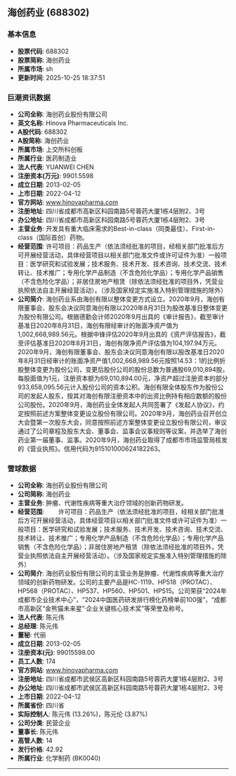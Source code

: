 ## 海创药业 (688302)

### 基本信息

- **股票代码**: 688302
- **股票简称**: 海创药业
- **所属市场**: sh
- **更新时间**: 2025-10-25 18:37:51

### 巨潮资讯数据

- **公司全称**: 海创药业股份有限公司
- **英文名称**: Hinova Pharmaceuticals Inc.
- **A股代码**: 688302
- **A股简称**: 海创药业
- **所属市场**: 上交所科创板
- **所属行业**: 医药制造业
- **法人代表**: YUANWEI CHEN
- **注册资本(万元)**: 9901.5598
- **成立日期**: 2013-02-05
- **上市日期**: 2022-04-12
- **官方网站**: www.hinovapharma.com
- **注册地址**: 四川省成都市高新区科园南路5号蓉药大厦1栋4层附2、3号
- **办公地址**: 四川省成都市高新区科园南路5号蓉药大厦1栋4层附2、3号
- **主营业务**: 开发具有重大临床需求的Best-in-class（同类最佳）、First-in-class（国际首创）药物。
- **经营范围**: 许可项目：药品生产（依法须经批准的项目，经相关部门批准后方可开展经营活动，具体经营项目以相关部门批准文件或许可证件为准）一般项目：医学研究和试验发展；技术服务、技术开发、技术咨询、技术交流、技术转让、技术推广；专用化学产品制造（不含危险化学品）；专用化学产品销售（不含危险化学品）；非居住房地产租赁（除依法须经批准的项目外，凭营业执照依法自主开展经营活动）。（涉及国家规定实施准入特别管理措施的除外）
- **公司简介**: 海创药业系由海创有限以整体变更方式设立。2020年9月，海创有限董事会、股东会决议同意海创有限以2020年8月31日为股改基准日整体变更为股份有限公司。根据德勤会计师2020年9月出具的《审计报告》，截至审计基准日2020年8月31日，海创有限经审计的账面净资产值为1,002,668,989.56元。根据中锋评估2020年9月出具的《资产评估报告》，截至评估基准日2020年8月31日，海创有限净资产评估值为104,197.94万元。2020年9月，海创有限董事会、股东会决议同意海创有限以股改基准日2020年8月31日经审计的账面净资产值1,002,668,989.56元按照14.53：1的比例折股整体变更为股份公司，变更后股份公司的股份总数为普通股69,010,894股，每股面值为1元，注册资本额为69,010,894.00元，净资产超过注册资本的部分933,658,095.56元计入股份公司的资本公积。海创有限全体股东作为股份公司的发起人股东，按其对海创有限注册资本中的出资比例持有相应数额的股份公司股份。2020年9月，海创药业全体发起人共同签署了《发起人协议》，约定按照前述方案整体变更设立股份有限公司。2020年9月，海创药业召开创立大会暨第一次股东大会，同意按照前述方案整体变更设立股份有限公司，审议通过了公司章程及股东大会、董事会、监事会议事规则等议案，并选举了海创药业第一届董事、监事。2020年9月，海创药业取得了成都市市场监管局核发的《营业执照》。信用代码为915101000624182263。

### 雪球数据

- **公司全称**: 海创药业股份有限公司
- **公司简称**: 海创药业
- **主营业务**: 肿瘤、代谢性疾病等重大治疗领域的创新药物研发。
- **经营范围**: 　　许可项目：药品生产（依法须经批准的项目，经相关部门批准后方可开展经营活动，具体经营项目以相关部门批准文件或许可证件为准）一般项目：医学研究和试验发展；技术服务、技术开发、技术咨询、技术交流、技术转让、技术推广；专用化学产品制造（不含危险化学品）；专用化学产品销售（不含危险化学品）；非居住房地产租赁（除依法须经批准的项目外，凭营业执照依法自主开展经营活动）。（涉及国家规定实施准入特别管理措施的除外）
- **公司简介**: 海创药业股份有限公司的主营业务是肿瘤、代谢性疾病等重大治疗领域的创新药物研发。公司的主要产品是HC-1119、HP518（PROTAC）、HP568（PROTAC）、HP537、HP560、HP501、HP515。公司荣获“2024年成都市企业技术中心”，“2024中国医药研发排行榜化药榜单前100强”，“成都市高新区“金熊猫未来星”·企业关键核心技术奖”等荣誉及称号。
- **法人代表**: 陈元伟
- **总经理**: 陈元伟
- **董秘**: 代丽
- **成立日期**: 2013-02-05
- **注册资本(元)**: 99015598.00
- **员工人数**: 174
- **官方网站**: www.hinovapharma.com
- **注册地址**: 四川省成都市武侯区高新区科园南路5号蓉药大厦1栋4层附2、3号
- **办公地址**: 四川省成都市武侯区高新区科园南路5号蓉药大厦1栋4层附2、3号
- **上市日期**: 2022-04-12
- **所属省份**: 四川省
- **实际控制人**: 陈元伟 (13.26%)，陈元伦 (3.87%)
- **公司分类**: 民营企业
- **董事长**: 陈元伟
- **高管人数**: 14
- **发行价格**: 42.92
- **所属行业**: 化学制药 (BK0040)

---